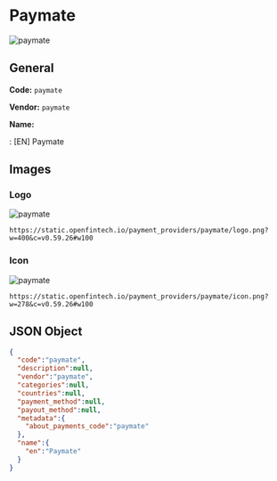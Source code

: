 
# Paymate 
![paymate](https://static.openfintech.io/payment_providers/paymate/logo.png?w=400&c=v0.59.26#w100)  

## General 
 
**Code:** `paymate` 
 
**Vendor:** `paymate` 
 
**Name:** 
 
:	[EN] Paymate 
 

## Images 

### Logo 
 
![paymate](https://static.openfintech.io/payment_providers/paymate/logo.png?w=400&c=v0.59.26#w100)  

```
https://static.openfintech.io/payment_providers/paymate/logo.png?w=400&c=v0.59.26#w100
```  

### Icon 
 
![paymate](https://static.openfintech.io/payment_providers/paymate/icon.png?w=278&c=v0.59.26#w100)  

```
https://static.openfintech.io/payment_providers/paymate/icon.png?w=278&c=v0.59.26#w100
```  

## JSON Object 

```json
{
  "code":"paymate",
  "description":null,
  "vendor":"paymate",
  "categories":null,
  "countries":null,
  "payment_method":null,
  "payout_method":null,
  "metadata":{
    "about_payments_code":"paymate"
  },
  "name":{
    "en":"Paymate"
  }
}
```  
